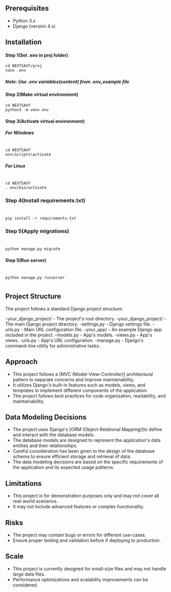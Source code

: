 ## Prerequisites

- Python 3.x
- Django (version 4.x)

## Installation
#### Step 1(Set .env in proj folder)
```
cd NEXTSAVY/proj
nano .env
```
##### Note: Use .env variables(content) from .env_example file
#### Step 2(Make virtual environment)
```
cd NEXTSAVY
python3 -m venv env
```
#### Step 3(Activate virtual environment)
##### For Windows
#
```
cd NEXTSAVY
env\Scripts\activate
```
##### For Linux
#
```
cd NEXTSAVY
. env/bin/activate
```
### Step 4(Install requirements.txt)
#
```
pip install -r requirements.txt
```
### Step 5(Apply migrations)
#
```
python manage.py migrate
```
#### Step 5(Run server)
#
```
python manage.py runserver
```
#
#
#
## Project Structure

The project follows a standard Django project structure:

  -your_django_project/ - The project's root directory.
      -your_django_project/ - The main Django project directory.
        -settings.py - Django settings file.
        -urls.py - Main URL configuration file.
      -your_app/ - An example Django app included in the project.
        -models.py - App's models.
        -views.py - App's views.
        -urls.py - App's URL configuration.
      -manage.py - Django's command-line utility for administrative tasks.

## Approach

- This project follows a [MVC (Model-View-Controller)] architectural pattern to separate concerns and improve maintainability.
- It utilizes Django's built-in features such as models, views, and templates to implement different components of the application.
- The project follows best practices for code organization, readability, and maintainability.

## Data Modeling Decisions

- The project uses Django's [ORM (Object-Relational Mapping)]to define and interact with the database models.
- The database models are designed to represent the application's data entities and their relationships.
- Careful consideration has been given to the design of the database schema to ensure efficient storage and retrieval of data.
- The data modeling decisions are based on the specific requirements of the application and its expected usage patterns.


## Limitations

- This project is for demonstration purposes only and may not cover all real-world scenarios.
- It may not include advanced features or complex functionality.

## Risks

- The project may contain bugs or errors for different use-cases.
- Ensure proper testing and validation before if deploying to production.

## Scale

- This project is currently designed for small-size files and may not handle large data files.
- Performance optimizations and scalability improvements can be considered.